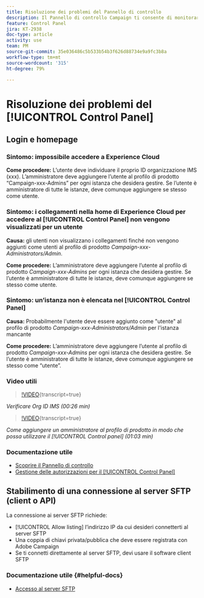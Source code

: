 ```yaml
---
title: Risoluzione dei problemi del Pannello di controllo
description: Il Pannello di controllo Campaign ti consente di monitorare e gestire l’archiviazione SFTP per istanza e di inserire nell'elenco Consentiti gli indirizzi IP di un’istanza e di un’istanza di un’istanza di.
feature: Control Panel
jira: KT-2938
doc-type: article
activity: use
team: PM
source-git-commit: 35e036486c5b533b54b3f626d88734e9a9fc3b8a
workflow-type: tm+mt
source-wordcount: '315'
ht-degree: 79%

---
```



# Risoluzione dei problemi del [!UICONTROL Control Panel]

## Login e homepage

### Sintomo: impossibile accedere a Experience Cloud

**Come procedere:**
L’utente deve individuare il proprio ID organizzazione IMS (xxx). L’amministratore deve aggiungere l’utente al profilo di prodotto “Campaign-xxx-Admins” per ogni istanza che desidera gestire. Se l’utente è amministratore di tutte le istanze, deve comunque aggiungere se stesso come utente.

### Sintomo: i collegamenti nella home di Experience Cloud per accedere al [!UICONTROL Control Panel] non vengono visualizzati per un utente

**Causa:**
gli utenti non visualizzano i collegamenti finché non vengono aggiunti come utenti al profilo di prodotto _Campaign-xxx-Administrators/Admin_.

**Come procedere:**
L’amministratore deve aggiungere l’utente al profilo di prodotto _Campaign-xxx-Admins_ per ogni istanza che desidera gestire. Se l’utente è amministratore di tutte le istanze, deve comunque aggiungere se stesso come utente.

### Sintomo: un’istanza non è elencata nel [!UICONTROL Control Panel]

**Causa:**
Probabilmente l&#39;utente deve essere aggiunto come &quot;utente&quot; al profilo di prodotto _Campaign-xxx-Administrators/Admin_ per l&#39;istanza mancante

**Come procedere:**
L’amministratore deve aggiungere l’utente al profilo di prodotto _Campaign-xxx-Admins_ per ogni istanza che desidera gestire. Se l’utente è amministratore di tutte le istanze, deve comunque aggiungere se stesso come “utente”.

### Video utili

>[!VIDEO](https://video.tv.adobe.com/v/328532?quality=12&learn=on&captions=ita){transcript=true}

*Verificare Org ID IMS (00:26 min)*

>[!VIDEO](https://video.tv.adobe.com/v/328147?quality=12&learn=on&captions=ita){transcript=true}

*Come aggiungere un amministratore al profilo di prodotto in modo che possa utilizzare il [!UICONTROL Control panel] (01:03 min)*

### Documentazione utile

* [Scoprire il Pannello di controllo](https://experienceleague.adobe.com/docs/control-panel/using/control-panel-home.html?lang=it)
* [Gestione delle autorizzazioni per il [!UICONTROL Control Panel]](https://experienceleague.adobe.com/docs/control-panel/using/control-panel-home.html?lang=it)

## Stabilimento di una connessione al server SFTP (client o API)

La connessione ai server SFTP richiede:

* [!UICONTROL Allow listing] l’indirizzo IP da cui desideri connetterti al server SFTP
* Una coppia di chiavi privata/pubblica che deve essere registrata con Adobe Campaign
* Se ti connetti direttamente al server SFTP, devi usare il software client SFTP

### Documentazione utile {#helpful-docs}

* [Accesso al server SFTP](https://experienceleague.adobe.com/docs/control-panel/using/control-panel-home.html?lang=it)

